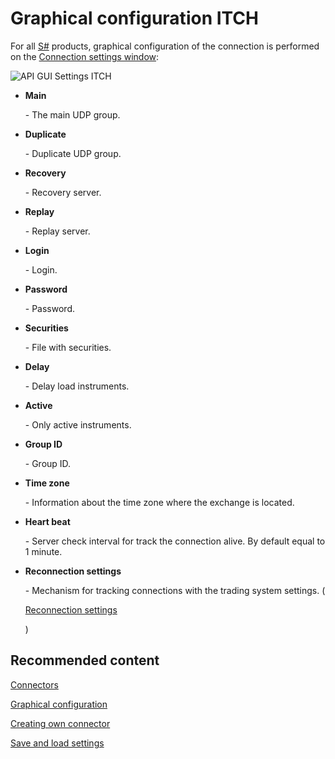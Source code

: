 # Graphical configuration ITCH

For all [S\#](StockSharpAbout.md) products, graphical configuration of the connection is performed on the [Connection settings window](API_UI_ConnectorWindow.md):

![API GUI Settings ITCH](~/images/API_GUI_Settings_ITCH.png)

- **Main**

   \- The main UDP group.
- **Duplicate**

   \- Duplicate UDP group.
- **Recovery**

   \- Recovery server.
- **Replay**

   \- Replay server.
- **Login**

   \- Login.
- **Password**

   \- Password.
- **Securities**

   \- File with securities.
- **Delay**

   \- Delay load instruments.
- **Active**

   \- Only active instruments.
- **Group ID**

   \- Group ID.
- **Time zone**

   \- Information about the time zone where the exchange is located.
- **Heart beat**

   \- Server check interval for track the connection alive. By default equal to 1 minute.
- **Reconnection settings**

   \- Mechanism for tracking connections with the trading system settings. (

  [Reconnection settings](Reconnect.md)

  )

## Recommended content

[Connectors](API_Connectors.md)

[Graphical configuration](API_ConnectorsUIConfiguration.md)

[Creating own connector](ConnectorCreating.md)

[Save and load settings](API_Connectors_SaveConnectorSettings.md)

